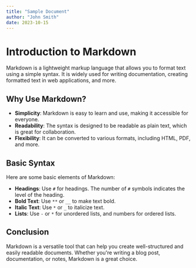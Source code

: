 ```yaml
---
title: "Sample Document"
author: "John Smith"
date: 2023-10-15
---
```


# Introduction to Markdown

Markdown is a lightweight markup language that allows you to format text using a simple syntax. It is widely used for writing documentation, creating formatted text in web applications, and more.

## Why Use Markdown?

- **Simplicity**: Markdown is easy to learn and use, making it accessible for everyone.
- **Readability**: The syntax is designed to be readable as plain text, which is great for collaboration.
- **Flexibility**: It can be converted to various formats, including HTML, PDF, and more.

## Basic Syntax

Here are some basic elements of Markdown:

- **Headings**: Use `#` for headings. The number of `#` symbols indicates the level of the heading.
- **Bold Text**: Use `**` or `__` to make text bold.
- **Italic Text**: Use `*` or `_` to italicize text.
- **Lists**: Use `-` or `*` for unordered lists, and numbers for ordered lists.

## Conclusion

Markdown is a versatile tool that can help you create well-structured and easily readable documents. Whether you're writing a blog post, documentation, or notes, Markdown is a great choice.